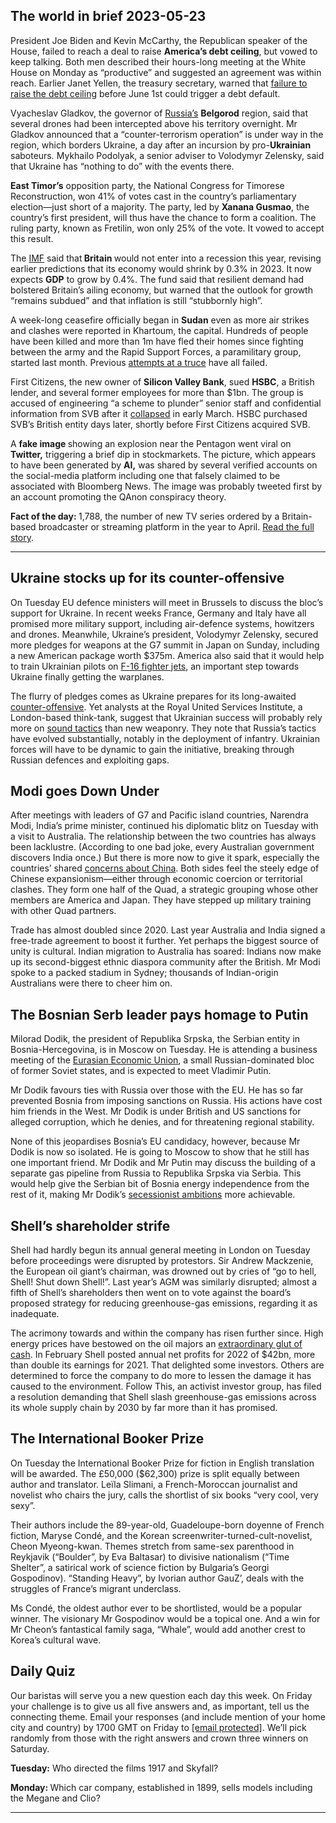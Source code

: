 ## The world in brief 2023-05-23

President Joe Biden and Kevin McCarthy, the Republican speaker of the House, failed to reach a deal to raise <strong>America’s debt ceiling</strong>, but vowed to keep talking. Both men described their hours-long meeting at the White House on Monday as “productive” and suggested an agreement was within reach. Earlier Janet Yellen, the treasury secretary, warned that [failure to raise the debt ceiling](https://www.economist.com/finance-and-economics/2023/05/22/what-happens-if-america-defaults-on-its-debt) before June 1st could trigger a debt default.

Vyacheslav Gladkov, the governor of [Russia’s](https://www.economist.com/europe/2023/05/21/russias-army-is-learning-on-the-battlefield) <strong>Belgorod</strong> region, said that several drones had been intercepted above his territory overnight. Mr Gladkov announced that a “counter-terrorism operation” is under way in the region, which borders Ukraine, a day after an incursion by pro-<strong>Ukrainian </strong>saboteurs<em>. </em>Mykhailo Podolyak, a senior adviser to Volodymyr Zelensky, said that Ukraine has “nothing to do” with the events there. 

<strong>East Timor’s</strong> opposition party, the National Congress for Timorese Reconstruction, won 41% of votes cast in the country’s parliamentary election—just short of a majority. The party, led by <strong>Xanana Gusmao</strong>, the country’s first president, will thus have the chance to form a coalition. The ruling party, known as Fretilin, won only 25% of the vote. It vowed to accept this result. 

The [IMF](https://www.economist.com/finance-and-economics/2023/04/04/the-imf-faces-a-nightmarish-identity-crisis) said that<strong> Britain </strong>would not enter into a recession this year, revising earlier predictions that its economy would shrink by 0.3% in 2023. It now expects <strong>GDP</strong> to grow by 0.4%. The fund said that resilient demand had bolstered Britain’s ailing economy, but warned that the outlook for growth “remains subdued” and that inflation is still “stubbornly high”. 

A week-long ceasefire officially began in <strong>Sudan</strong> even as more air strikes and clashes were reported in Khartoum, the capital. Hundreds of people have been killed and more than 1m have fled their homes since fighting between the army and the Rapid Support Forces, a paramilitary group, started last month. Previous [attempts at a truce](https://www.economist.com/middle-east-and-africa/2023/05/11/what-the-west-gets-wrong-about-peacemaking-in-sudan) have all failed.

First Citizens, the new owner of <strong>Silicon Valley Bank</strong>, sued <strong>HSBC</strong>, a British lender, and several former employees for more than $1bn. The group is accused of engineering “a scheme to plunder” senior staff and confidential information from SVB after it [collapsed](https://www.economist.com/finance-and-economics/2023/03/14/what-the-loss-of-silicon-valley-bank-means-for-silicon-valley) in early March. HSBC purchased SVB’s British entity days later, shortly before First Citizens acquired SVB. 

A <strong>fake image </strong>showing an explosion near the Pentagon went viral on <strong>Twitter,</strong> triggering a brief dip in stockmarkets. The picture, which appears to have been generated by <strong>AI,</strong> was shared by several verified accounts on the social-media platform including one that falsely claimed to be associated with Bloomberg News. The image was probably tweeted first by an account promoting the QAnon conspiracy theory.

<strong>Fact of the day: </strong>1,788, the number of new TV series ordered by a Britain-based broadcaster or streaming platform in the year to April. [Read the full story](https://www.economist.com/britain/2023/05/21/with-hollywood-on-strike-foreign-shows-enjoy-the-limelight).

----------

## Ukraine stocks up for its counter-offensive

On Tuesday EU defence ministers will meet in Brussels to discuss the bloc’s support for Ukraine. In recent weeks France, Germany and Italy have all promised more military support, including air-defence systems, howitzers and drones. Meanwhile, Ukraine’s president, Volodymyr Zelensky, secured more pledges for weapons at the G7 summit in Japan on Sunday, including a new American package worth $375m. America also said that it would help to train Ukrainian pilots on [F-16 fighter jets](https://www.economist.com/the-economist-explains/2023/02/01/why-does-ukraine-want-western-jets-and-will-it-get-them), an important step towards Ukraine finally getting the warplanes.

The flurry of pledges comes as Ukraine prepares for its long-awaited [counter-offensive](https://www.economist.com/europe/2023/05/12/a-renewed-push-on-bakhmut-fuels-rumours-of-a-ukrainian-counter-offensive). Yet analysts at the Royal United Services Institute, a London-based think-tank, suggest that Ukrainian success will probably rely more on [sound tactics](https://www.economist.com/europe/2023/05/21/russias-army-is-learning-on-the-battlefield) than new weaponry. They note that Russia’s tactics have evolved substantially, notably in the deployment of infantry. Ukrainian forces will have to be dynamic to gain the initiative, breaking through Russian defences and exploiting gaps. 

## Modi goes Down Under

After meetings with leaders of G7 and Pacific island countries, Narendra Modi, India’s prime minister, continued his diplomatic blitz on Tuesday with a visit to Australia. The relationship between the two countries has always been lacklustre. (According to one bad joke, every Australian government discovers India once.) But there is more now to give it spark, especially the countries’ shared [concerns about China](https://www.economist.com/asia/2023/04/25/fearing-china-australia-rethinks-its-defence-strategy). Both sides feel the steely edge of Chinese expansionism—either through economic coercion or territorial clashes. They form one half of the Quad, a strategic grouping whose other members are America and Japan. They have stepped up military training with other Quad partners.

Trade has almost doubled since 2020. Last year Australia and India signed a free-trade agreement to boost it further. Yet perhaps the biggest source of unity is cultural. Indian migration to Australia has soared: Indians now make up its second-biggest ethnic diaspora community after the British. Mr Modi spoke to a packed stadium in Sydney; thousands of Indian-origin Australians were there to cheer him on. 

## The Bosnian Serb leader pays homage to Putin

Milorad Dodik, the president of Republika Srpska, the Serbian entity in Bosnia-Hercegovina, is in Moscow on Tuesday. He is attending a business meeting of the [Eurasian Economic Union](https://www.economist.com/banyan/2014/05/30/where-three-is-a-crowd), a small Russian-dominated bloc of former Soviet states, and is expected to meet Vladimir Putin. 

Mr Dodik favours ties with Russia over those with the EU. He has so far prevented Bosnia from imposing sanctions on Russia. His actions have cost him friends in the West. Mr Dodik is under British and US sanctions for alleged corruption, which he denies, and for threatening regional stability. 

None of this jeopardises Bosnia’s EU candidacy, however, because Mr Dodik is now so isolated. He is going to Moscow to show that he still has one important friend. Mr Dodik and Mr Putin may discuss the building of a separate gas pipeline from Russia to Republika Srpska via Serbia. This would help give the Serbian bit of Bosnia energy independence from the rest of it, making Mr Dodik’s [secessionist ambitions](https://www.economist.com/europe/2022/02/12/bosnia-is-on-the-brink-of-falling-apart-again) more achievable. 

## Shell’s shareholder strife

Shell had hardly begun its annual general meeting in London on Tuesday before proceedings were disrupted by protestors. Sir Andrew Mackzenie, the European oil giant’s chairman, was drowned out by cries of “go to hell, Shell! Shut down Shell!”. Last year’s AGM was similarly disrupted; almost a fifth of Shell’s shareholders then went on to vote against the board’s proposed strategy for reducing greenhouse-gas emissions, regarding it as inadequate. 

The acrimony towards and within the company has risen further since. High energy prices have bestowed on the oil majors an [extraordinary glut of cash](https://www.economist.com/business/2023/02/06/where-on-earth-is-big-oil-spending-its-150bn-profit-bonanza). In February Shell posted annual net profits for 2022 of $42bn, more than double its earnings for 2021. That delighted some investors. Others are determined to force the company to do more to lessen the damage it has caused to the environment. Follow This, an activist investor group, has filed a resolution demanding that Shell slash greenhouse-gas emissions across its whole supply chain by 2030 by far more than it has promised. 

## The International Booker Prize

On Tuesday the International Booker Prize for fiction in English translation will be awarded. The £50,000 ($62,300) prize is split equally between author and translator. Leïla Slimani, a French-Moroccan journalist and novelist who chairs the jury, calls the shortlist of six books “very cool, very sexy”. 

Their authors include the 89-year-old, Guadeloupe-born doyenne of French fiction, Maryse Condé, and the Korean screenwriter-turned-cult-novelist, Cheon Myeong-kwan. Themes stretch from same-sex parenthood in Reykjavik (“Boulder”, by Eva Baltasar) to divisive nationalism (“Time Shelter”, a satirical work of science fiction by Bulgaria’s Georgi Gospodinov). “Standing Heavy”, by Ivorian author GauZ’, deals with the struggles of France’s migrant underclass. 

Ms Condé, the oldest author ever to be shortlisted, would be a popular winner. The visionary Mr Gospodinov would be a topical one. And a win for Mr Cheon’s fantastical family saga, “Whale”, would add another crest to Korea’s cultural wave.

## Daily Quiz

Our baristas will serve you a new question each day this week. On Friday your challenge is to give us all five answers and, as important, tell us the connecting theme. Email your responses (and include mention of your home city and country) by 1700 GMT on Friday to [<span class="__cf_email__" data-cfemail="f2a3879b88b78182809781819db297919d9c9d9f9b8186dc919d9f">[email&#160;protected]</span>](https://mail.google.com/mail/?view=cm&amp;fs=1&amp;tf=1&amp;to=QuizEspresso@economist.com). We’ll pick randomly from those with the right answers and crown three winners on Saturday.

<strong>Tuesday:</strong> Who directed the films 1917 and Skyfall?

<strong>Monday: </strong>Which car company, established in 1899, sells models including the Megane and Clio?

----------
